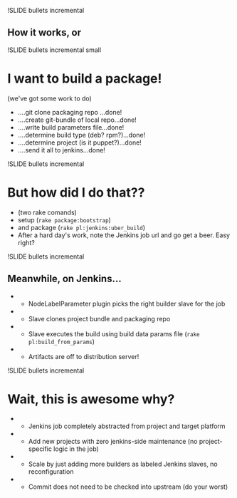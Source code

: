 !SLIDE bullets incremental
## How it works, or ##

!SLIDE bullets incremental small
# I want to build a package!
(we've got some work to do)

* ....git clone packaging repo ...done!
* ....create git-bundle of local repo...done!
* ....write build parameters file...done!
* ....determine build type (deb? rpm?)...done!
* ....determine project (is it puppet?)...done!
* ....send it all to jenkins...done!

!SLIDE bullets incremental
# But how did I do that??
* (two rake comands)
* setup (`rake package:bootstrap`)
* and package (`rake pl:jenkins:uber_build`)
* After a hard day's work, note the Jenkins job url and go get a beer. Easy right?

!SLIDE bullets incremental
## Meanwhile, on Jenkins... ##
* * NodeLabelParameter plugin picks the right builder slave for the job
* * Slave clones project bundle and packaging repo
* * Slave executes the build using build data params file (`rake pl:build_from_params`)
* * Artifacts are off to distribution server!

!SLIDE bullets incremental
# Wait, this is awesome why? #

* * Jenkins job completely abstracted from project and target platform
* * Add new projects with zero jenkins-side maintenance (no project-specific logic in the job)
* * Scale by just adding more builders as labeled Jenkins slaves, no reconfiguration
* * Commit does not need to be checked into upstream (do your worst)
